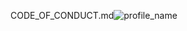 CODE_OF_CONDUCT.md![profile_name](https://github.com/gladyr3/LogisticsShippingRates/assets/156711226/4726b287-a1eb-4726-a10b-60e7bf729d6e)
